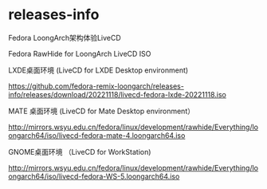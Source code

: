 # releases-info

Fedora LoongArch架构体验LiveCD

Fedora RawHide for LoongArch LiveCD ISO

LXDE桌面环境 (LiveCD for LXDE Desktop environment)

https://github.com/fedora-remix-loongarch/releases-info/releases/download/20221118/livecd-fedora-lxde-20221118.iso

MATE 桌面环境 (LiveCD for Mate Desktop environment）

http://mirrors.wsyu.edu.cn/fedora/linux/development/rawhide/Everything/loongarch64/iso/livecd-fedora-mate-4.loongarch64.iso

GNOME桌面环境 （LiveCD for WorkStation)

http://mirrors.wsyu.edu.cn/fedora/linux/development/rawhide/Everything/loongarch64/iso/livecd-fedora-WS-5.loongarch64.iso
